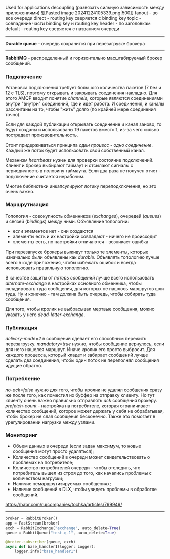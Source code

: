 Used for applications decoupling (развязать сильную зависимость между приложениями)
![[Pasted image 20241224105339.png|500]]
fanout - во все очереди
direct - routing key сверяется с binding key
topic - совпадение части binding key и routing key
header - по заголовкам
default - routing key сверяется с названием очереди
***
**Durable queue** - очередь сохранится при перезагрузке брокера
***
**RabbitMQ** - распределенный и горизонтально масштабируемый брокер сообщений.
### Подключение
Установка подключения требует большого количества пакетов (7 без и 12 с TLS), поэтому открывать и закрывать соединения накладно. Для этого AMQP вводит понятие *channels*, которые являются соединениями внутри "внутри" соединений, где и идет работа.
И соединения, и каналы рассчитаны на то, чтобы "жить" долго (по крайней мере соединения точно).

Если для каждой публикации открывать соединение и канал заново, то будут созданы и использованы 19 пакетов вместо 1, из-за чего сильно пострадает производительность.

Стоит придерживаться принципа *один процесс - одно соединение*. Каждый же поток будет использовать свой собственный канал.

Механизм *heartbeats* нужен для проверки состояние подключений. Клиент и брокер выбирают таймаут и отсылают сигналы с периодичность в половину таймаута. Если два раза не получен отчет - подключение считается нерабочим.

Многие библиотеки инкапсулируют логику переподключения, но это очень важно. 
### Маршрутизация
Топология - совокупность обменников (*exchanges*), очередей (*queues*) и связей (*bindings*) между ними.
Объявление топологии:
- если элементов нет - они создаются
- элементы есть и их настройки совпадают - ничего не происходит
- элементы есть, но настройки отличаются - возникает ошибка

При перезапуске брокеры выживут только те элементы, которые изначально были объявлены как *durable*.
Объявлять топологию лучше всего в коде приложения, чтобы избежать ошибок и всегда использовать правильную топологию.

В качестве защиты от *потерь сообщений* лучше всего использовать *alternate-exchange* в настройках основного обменника, чтобы складировать туда сообщения, для которых не нашлось маршрутов шли туда. Ну и конечно - там должна быть очередь, чтобы собирать туда сообщения.

Для того, чтобы кролик не выбрасывал мертвые сообщения, можно указать у него *dead-letter-exchange*.
### Публикация
*delivery-mode=2* в сообщений сделает его способным пережить перезагрузку.
*mandatory=true* нужно, чтобы сообщение вернулось, если для него нашелся маршрут. Иначе кролик его просто выбросит.
Для каждого процесса, который кладет и забирает сообщений лучше сделать два соединения, чтобы один поток не переполнял сообщения идущие обратно.
### Потребление
*no-ack=false* нужно для того, чтобы кролик не удалял сообщения сразу же после того, как поместил их буффер на отправку клиенту. Но тут клиенту очень важно правильно отправлять *ack* сообщения брокеру.
*prefetch-count* - настройка на потребителе, которая ограничивает количество сообщений, которое может держать у себя не обрабатывая, чтобы брокер не слал сообщения бесконечно. Также это помогает в урегулировании нагрузки между узлами.
### Мониторинг
- Объем данных в очереди (если задан максимум, то новые сообщения могут просто удаляться);
- Количество сообщений в очереди может свидетельствовать о проблемах на потребителе;
- Количество потребителей очереди - чтобы отследить, что потребитель вышел из строя до того, как начались проблемы с количеством нагрузки;
- Наличие немаршрутизируемых сообщениях;
- Наличие сообщений в DLX, чтобы увидеть проблемы в обработке сообщений.

https://habr.com/ru/companies/tochka/articles/799949/

***
```python
broker = RabbitBroker()
app = FastStream(broker)
exch = RabbitExchange("exchange", auto_delete=True)
queue = RabbitQueue("test-q-1", auto_delete=True)

@broker.subscriber(queue, exch)
async def base_handler1(logger: Logger):
	logger.info("base_handler1")
```